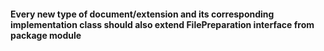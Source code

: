 #### Every new type of document/extension and its corresponding implementation class should also extend FilePreparation interface from package module 